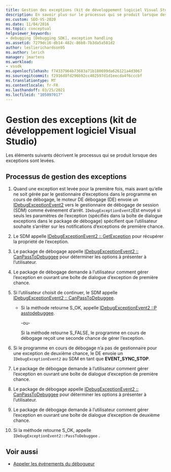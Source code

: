 ```yaml
---
title: Gestion des exceptions (kit de développement logiciel Visual Studio) | Microsoft Docs
description: En savoir plus sur le processus qui se produit lorsque des exceptions sont levées. Cet article décrit toutes les étapes nécessaires.
ms.custom: SEO-VS-2020
ms.date: 11/04/2016
ms.topic: conceptual
helpviewer_keywords:
- debugging [Debugging SDK], exception handling
ms.assetid: 7279dc16-db14-482c-86b8-7b3da5a581d2
author: leslierichardson95
ms.author: lerich
manager: jmartens
ms.workload:
- vssdk
ms.openlocfilehash: f74337964b73683a71b180699da626121a4d3067
ms.sourcegitcommit: f2916d8fd296b92cc402597d1d1eecda4f6cccbf
ms.translationtype: MT
ms.contentlocale: fr-FR
ms.lasthandoff: 03/25/2021
ms.locfileid: "105097017"
---
```

# <a name="exception-handling-visual-studio-sdk"></a>Gestion des exceptions (kit de développement logiciel Visual Studio)
Les éléments suivants décrivent le processus qui se produit lorsque des exceptions sont levées.

## <a name="exception-handling-process"></a>Processus de gestion des exceptions

1. Quand une exception est levée pour la première fois, mais avant qu’elle ne soit gérée par le gestionnaire d’exceptions dans le programme en cours de débogage, le moteur DE débogage (DE) envoie un [IDebugExceptionEvent2](../../extensibility/debugger/reference/idebugexceptionevent2.md) vers le gestionnaire de débogage de session (SDM) comme événement d’arrêt. `IDebugExceptionEvent2`Est envoyé si seuls les paramètres de l’exception (spécifiés dans la boîte de dialogue exceptions dans le package de débogage) spécifient que l’utilisateur souhaite s’arrêter sur les notifications d’exceptions de première chance.

2. Le SDM appelle [IDebugExceptionEvent2 :: GetException](../../extensibility/debugger/reference/idebugexceptionevent2-getexception.md) pour récupérer la propriété de l’exception.

3. Le package de débogage appelle [IDebugExceptionEvent2 :: CanPassToDebuggee](../../extensibility/debugger/reference/idebugexceptionevent2-canpasstodebuggee.md) pour déterminer les options à présenter à l’utilisateur.

4. Le package de débogage demande à l’utilisateur comment gérer l’exception en ouvrant une boîte de dialogue d’exception de première chance.

5. Si l’utilisateur choisit de continuer, le SDM appelle [IDebugExceptionEvent2 :: CanPassToDebuggee](../../extensibility/debugger/reference/idebugexceptionevent2-canpasstodebuggee.md).

    - Si la méthode retourne S_OK, appelle [IDebugExceptionEvent2 ::P asstodebuggee](../../extensibility/debugger/reference/idebugexceptionevent2-passtodebuggee.md).

         -ou-

         Si la méthode retourne S_FALSE, le programme en cours de débogage reçoit une seconde chance de gérer l’exception.

6. Si le programme en cours de débogage n’a pas de gestionnaire pour une exception de deuxième chance, le DE envoie un `IDebugExceptionEvent2` au SDM en tant que **EVENT_SYNC_STOP**.

7. Le package de débogage demande à l’utilisateur comment gérer l’exception en ouvrant une boîte de dialogue d’exception de première chance.

8. Le package de débogage appelle [IDebugExceptionEvent2 :: CanPassToDebuggee](../../extensibility/debugger/reference/idebugexceptionevent2-canpasstodebuggee.md) pour déterminer les options à présenter à l’utilisateur.

9. Le package de débogage demande à l’utilisateur comment gérer l’exception en ouvrant une boîte de dialogue d’exception de deuxième chance.

10. Si la méthode retourne S_OK, appelle `IDebugExceptionEvent2::PassToDebuggee` .

## <a name="see-also"></a>Voir aussi
- [Appeler les événements du débogueur](../../extensibility/debugger/calling-debugger-events.md)
